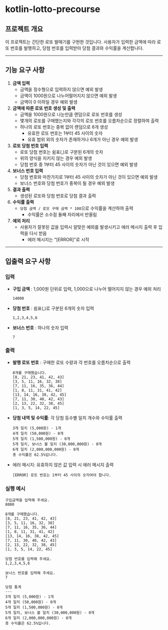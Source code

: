 # kotlin-lotto-precourse

## 프로젝트 개요

이 프로젝트는 간단한 로또 발매기를 구현한 것입니다. 사용자가 입력한 금액에 따라 로또 번호를 발행하고, 당첨 번호를 입력받아 당첨 결과와 수익률을 계산합니다.

---

## 기능 요구 사항

1. **금액 입력**
    - 금액을 정수형으로 입력하지 않으면 예외 발생
    - 금액이 1000원으로 나누어떨어지지 않으면 예외 발생
    - 금액이 0 이하일 경우 예외 발생
2. **금액에 따른 로또 번호 생성 및 출력**
    - 금액을 1000원으로 나눈만큼 랜덤으로 로또 번호를 생성
    - 몇개의 로또를 구매했는지와 각각의 로또 번호를 오름차순으로 정렬하여 출력
    - 하나의 로또 번호는 중복 없이 랜덤으로 6개 생성
        - 유효한 로또 번호는 1부터 45 사이의 숫자
        - 유효 범위 외의 숫자가 존재하거나 6개가 아닌 경우 예외 발생
3. **로또 당첨 번호 입력**
    - 로또 당첨 번호는 쉼표(,)로 구분된 6개의 숫자
    - 위의 양식을 지키지 않는 경우 예외 발생
    - 당첨 번호 중 1부터 45 사이의 숫자가 아닌 것이 있으면 예외 발생
4. **보너스 번호 입력**
    - 당첨 번호와 마찬가지로 1부터 45 사이의 숫자가 아닌 것이 있으면 예외 발생
    - 보너스 번호와 당첨 번호가 중복이 될 경우 예외 발생
5. **결과 출력**
    - 생성된 로또와 당첨 번호로 당첨 결과 출력
6. **수익률 출력**
    - `당첨 금액 / 로또 구매 금액 * 100`으로 수익률을 계산하여 출력
        - 수익률은 소수점 둘째 자리에서 반올림
7. **예외 처리**
    - 사용자가 잘못된 값을 입력시 알맞은 예외를 발생시키고 에러 메시지 출력 후 입력을 다시 받음
        - 에러 메시지는 "[ERROR]"로 시작

---

## 입출력 요구 사항

### 입력

- **구입 금액** : 1,000원 단위로 입력, 1,000으로 나누어 떨어지지 않는 경우 예외 처리
  ```plaintext
  14000
  ```

- **당첨 번호** : 쉼표(,)로 구분된 6개의 숫자 입력

   ```plaintext
   1,2,3,4,5,6
   ```

- **보너스 번호** : 하나의 숫자 입력

   ```plaintext
   7
   ```

### 출력

- **발행 로또 번호** : 구매한 로또 수량과 각 번호를 오름차순으로 출력

    ```plaintext
    8개를 구매했습니다.
    [8, 21, 23, 41, 42, 43] 
    [3, 5, 11, 16, 32, 38]
    [7, 11, 16, 35, 36, 44]
    [1, 8, 11, 31, 41, 42]
    [13, 14, 16, 38, 42, 45]
    [7, 11, 30, 40, 42, 43]
    [2, 13, 22, 32, 38, 45]
    [1, 3, 5, 14, 22, 45]
    ```

- **당첨 내역 및 수익률**: 각 당첨 등수별 일치 개수와 수익률 출력

    ```plaintext
    3개 일치 (5,000원) - 1개
    4개 일치 (50,000원) - 0개
    5개 일치 (1,500,000원) - 0개
    5개 일치, 보너스 볼 일치 (30,000,000원) - 0개
    6개 일치 (2,000,000,000원) - 0개
    총 수익률은 62.5%입니다.
    ```

- 에러 메시지: 유효하지 않은 값 입력 시 에러 메시지 출력

   ```plaintext
   [ERROR] 로또 번호는 1부터 45 사이의 숫자여야 합니다.
   ```

### 실행 예시

```plaintext
구입금액을 입력해 주세요.
8000

8개를 구매했습니다.
[8, 21, 23, 41, 42, 43] 
[3, 5, 11, 16, 32, 38] 
[7, 11, 16, 35, 36, 44] 
[1, 8, 11, 31, 41, 42] 
[13, 14, 16, 38, 42, 45] 
[7, 11, 30, 40, 42, 43] 
[2, 13, 22, 32, 38, 45] 
[1, 3, 5, 14, 22, 45]

당첨 번호를 입력해 주세요.
1,2,3,4,5,6

보너스 번호를 입력해 주세요.
7

당첨 통계
---
3개 일치 (5,000원) - 1개
4개 일치 (50,000원) - 0개
5개 일치 (1,500,000원) - 0개
5개 일치, 보너스 볼 일치 (30,000,000원) - 0개
6개 일치 (2,000,000,000원) - 0개
총 수익률은 62.5%입니다.
```